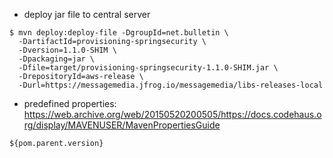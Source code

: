 - deploy jar file to central server
```
$ mvn deploy:deploy-file -DgroupId=net.bulletin \
  -DartifactId=provisioning-springsecurity \
  -Dversion=1.1.0-SHIM \
  -Dpackaging=jar \
  -Dfile=target/provisioning-springsecurity-1.1.0-SHIM.jar \
  -DrepositoryId=aws-release \
  -Durl=https://messagemedia.jfrog.io/messagemedia/libs-releases-local
```

- predefined properties:
  https://web.archive.org/web/20150520200505/https://docs.codehaus.org/display/MAVENUSER/MavenPropertiesGuide
```
${pom.parent.version}
```